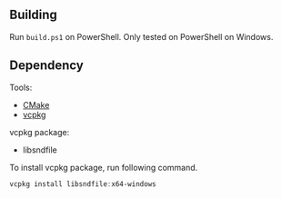 ## Building
Run `build.ps1` on PowerShell. Only tested on PowerShell on Windows.

## Dependency
Tools:
- [CMake](https://cmake.org/)
- [vcpkg](https://github.com/Microsoft/vcpkg)

vcpkg package:
- libsndfile

To install vcpkg package, run following command.

```ps1
vcpkg install libsndfile:x64-windows
```
